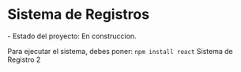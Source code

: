 <h1>Sistema de Registros</h1>
- Estado del proyecto: En construccion.

Para ejecutar el sistema, debes poner: 
```npm install react```
Sistema de Registro 2
